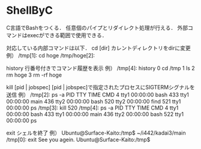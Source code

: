 # ShellByC
C言語でBashをつくる．
任意個のパイプとリダイレクト処理が行える．
外部コマンドはexecができる範囲で使用できる．

対応している内部コマンドは以下．
cd [dir]	カレントディレクトリをdirに変更
例）
/tmp[1]: cd hoge
/tmp/hoge[2]:

history	行番号付きでコマンド履歴を表示
例）
/tmp[4]: history
0       cd /tmp
1       ls
2       rm hoge
3       rm -rf hoge

kill [pid | jobspec]	[pid | jobspec]で指定されたプロセスにSIGTERMシグナルを送信
例）
/tmp[2]: ps -a
  PID TTY          TIME CMD
    4 tty1     00:00:00 bash
  433 tty1     00:00:00 main
  436 tty2     00:00:00 bash
  520 tty2     00:00:00 find
  521 tty1     00:00:00 ps
/tmp[3]: kill 520
/tmp[4]: ps -a
  PID TTY          TIME CMD
    4 tty1     00:00:00 bash
  433 tty1     00:00:00 main
  436 tty2     00:00:00 bash
  522 tty1     00:00:00 ps

exit	シェルを終了
例）
Ubuntu@Surface-Kaito:/tmp$ ~/i442/kadai3/main
/tmp[0]: exit
See you agein.
Ubuntu@Surface-Kaito:/tmp$
